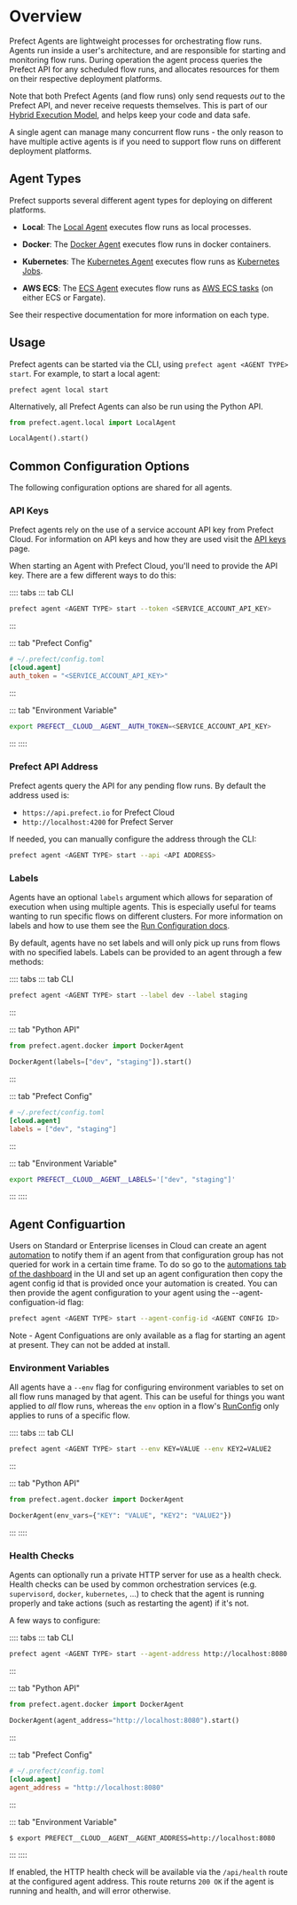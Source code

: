 # Overview

Prefect Agents are lightweight processes for orchestrating flow runs. Agents
run inside a user's architecture, and are responsible for starting and
monitoring flow runs. During operation the agent process queries the Prefect
API for any scheduled flow runs, and allocates resources for them on their
respective deployment platforms.

Note that both Prefect Agents (and flow runs) only send requests _out_ to the
Prefect API, and never receive requests themselves. This is part of our [Hybrid
Execution
Model](https://medium.com/the-prefect-blog/the-prefect-hybrid-model-1b70c7fd296),
and helps keep your code and data safe.

A single agent can manage many concurrent flow runs - the only reason to have
multiple active agents is if you need to support flow runs on different
deployment platforms.

## Agent Types

Prefect supports several different agent types for deploying on different
platforms.

- **Local**: The [Local Agent](./local.md) executes flow runs as local processes.

- **Docker**: The [Docker Agent](./docker.md) executes flow runs in docker
  containers.

- **Kubernetes**: The [Kubernetes Agent](./kubernetes.md) executes flow runs as
  [Kubernetes Jobs](https://kubernetes.io/docs/concepts/workloads/controllers/job/).

- **AWS ECS**: The [ECS Agent](./ecs.md) executes flow runs as [AWS ECS
  tasks](https://aws.amazon.com/ecs/) (on either ECS or Fargate).

See their respective documentation for more information on each type.

## Usage

Prefect agents can be started via the CLI, using `prefect agent <AGENT TYPE> start`. For example, to start a local agent:

```
prefect agent local start
```

Alternatively, all Prefect Agents can also be run using the Python API.

```python
from prefect.agent.local import LocalAgent

LocalAgent().start()
```

## Common Configuration Options

The following configuration options are shared for all agents.

### API Keys <Badge text="Cloud"/>

Prefect agents rely on the use of a service account API key from Prefect Cloud. For
information on API keys and how they are used visit the
[API keys](../concepts/tokens.html) page.

When starting an Agent with Prefect Cloud, you'll need to provide the API key. There are a few different ways to do this:

:::: tabs
::: tab CLI

```bash
prefect agent <AGENT TYPE> start --token <SERVICE_ACCOUNT_API_KEY>
```

:::

::: tab "Prefect Config"

```toml
# ~/.prefect/config.toml
[cloud.agent]
auth_token = "<SERVICE_ACCOUNT_API_KEY>"
```

:::

::: tab "Environment Variable"

```bash
export PREFECT__CLOUD__AGENT__AUTH_TOKEN=<SERVICE_ACCOUNT_API_KEY>
```

:::
::::

### Prefect API Address

Prefect agents query the API for any pending flow runs. By default the address
used is:

- `https://api.prefect.io` for Prefect Cloud
- `http://localhost:4200` for Prefect Server

If needed, you can manually configure the address through the CLI:

```bash
prefect agent <AGENT TYPE> start --api <API ADDRESS>
```

### Labels

Agents have an optional `labels` argument which allows for separation of
execution when using multiple agents. This is especially useful for teams
wanting to run specific flows on different clusters. For more information on
labels and how to use them see the
[Run Configuration docs](../flow_config/run_configs.md#labels).

By default, agents have no set labels and will only pick up runs from flows
with no specified labels. Labels can be provided to an agent
through a few methods:

:::: tabs
::: tab CLI

```bash
prefect agent <AGENT TYPE> start --label dev --label staging
```

:::

::: tab "Python API"

```python
from prefect.agent.docker import DockerAgent

DockerAgent(labels=["dev", "staging"]).start()
```

:::

::: tab "Prefect Config"

```toml
# ~/.prefect/config.toml
[cloud.agent]
labels = ["dev", "staging"]
```

:::

::: tab "Environment Variable"

```bash
export PREFECT__CLOUD__AGENT__LABELS='["dev", "staging"]'
```

:::
::::

## Agent Configuartion <Badge text="Cloud"/>

Users on Standard or Enterprise licenses in Cloud can create an agent [automation](orchestration/concepts/automations.html) to notify them if an agent from that configuration group has not queried for work in a certain time frame.   To do so go to the [automations tab of the dashboard](https://cloud.prefect.io/automations=) in the UI and set up an agent configuration then copy the agent config id that is provided once your automation is created.  You can then provide the agent configuration to your agent using the --agent-configuation-id flag:

```bash
prefect agent <AGENT TYPE> start --agent-config-id <AGENT CONFIG ID>
```

Note - Agent Configuations are only available as a flag for starting an agent at present.  They can not be added at install. 

### Environment Variables

All agents have a `--env` flag for configuring environment variables to set on
all flow runs managed by that agent. This can be useful for things you want
applied to _all_ flow runs, whereas the `env` option in a flow's
[RunConfig](/orchestration/flow_config/run_configs.md) only applies to runs of a
specific flow.

:::: tabs
::: tab CLI

```bash
prefect agent <AGENT TYPE> start --env KEY=VALUE --env KEY2=VALUE2
```

:::

::: tab "Python API"

```python
from prefect.agent.docker import DockerAgent

DockerAgent(env_vars={"KEY": "VALUE", "KEY2": "VALUE2"})
```

:::
::::

### Health Checks

Agents can optionally run a private HTTP server for use as a health check.
Health checks can be used by common orchestration services (e.g.
`supervisord`, `docker`, `kubernetes`, ...) to check that the agent is
running properly and take actions (such as restarting the agent) if it's not.

A few ways to configure:

:::: tabs
::: tab CLI

```bash
prefect agent <AGENT TYPE> start --agent-address http://localhost:8080
```

:::

::: tab "Python API"

```python
from prefect.agent.docker import DockerAgent

DockerAgent(agent_address="http://localhost:8080").start()
```

:::

::: tab "Prefect Config"

```toml
# ~/.prefect/config.toml
[cloud.agent]
agent_address = "http://localhost:8080"
```

:::

::: tab "Environment Variable"

```bash
$ export PREFECT__CLOUD__AGENT__AGENT_ADDRESS=http://localhost:8080
```

:::
::::

If enabled, the HTTP health check will be available via the `/api/health`
route at the configured agent address. This route returns `200 OK` if the
agent is running and health, and will error otherwise.
